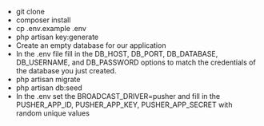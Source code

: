 

- git clone
- composer install
- cp .env.example .env
- php artisan key:generate
- Create an empty database for our application
- In the .env file fill in the DB_HOST, DB_PORT, DB_DATABASE, DB_USERNAME, and DB_PASSWORD options to match the credentials of the database you just created.
- php artisan migrate
- php artisan db:seed
- In the .env set the BROADCAST_DRIVER=pusher and fill in the PUSHER_APP_ID, PUSHER_APP_KEY, PUSHER_APP_SECRET with random unique values

